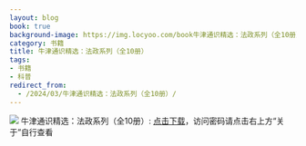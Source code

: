 ```yaml
---
layout: blog
book: true
background-image: https://img.locyoo.com/book牛津通识精选：法政系列（全10册）.jpg
category: 书籍
title: 牛津通识精选：法政系列（全10册）
tags:
- 书籍
- 科普
redirect_from:
  - /2024/03/牛津通识精选：法政系列（全10册）/
---
```

![](https://img.locyoo.com/book牛津通识精选：法政系列（全10册）.jpg)
牛津通识精选：法政系列（全10册）: <a name = "ref1" href="https://url18.ctfile.com/f/50983618-1418301557-5c8998?p=3619">点击下载</a>，访问密码请点击右上方“关于”自行查看